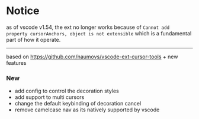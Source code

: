 # Notice

as of vscode v1.54, the ext no longer works because of `Cannot add property cursorAnchors, object is not extensible` which is a fundamental part of how it operate.

---

based on https://github.com/naumovs/vscode-ext-cursor-tools + new features

### New

- add config to control the decoration styles
- add support to multi cursors
- change the default keybinding of decoration cancel
- remove camelcase nav as its natively supported by vscode
